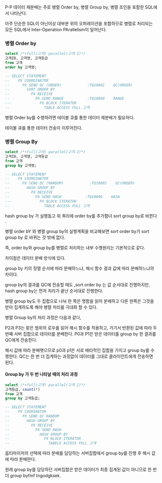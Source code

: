 P-P 데이터 재분배는 주로 병렬 Order by, 병렬 Group by, 병렬 조인을 포함한 SQL에서 나타난다.

아주 단순한 SQL이 아닌이상 대부분 위의 오퍼레이션을 포함하므로 병렬로 처리되는 모든 SQL에서 Inter-Operation PArallelism이 일어난다.

### 병렬 Order by

```sql
select /*+full(고객) parallel(고객 2)*/
고객ID, 고객명, 고객등급
from 고객
order by 고객명;

-- SELECT STATEMENT
--    PX COORDINATOR
--      PX SEND QC (ORDER)            :TQ10001    QC(ORDER)
--        SORT ORDER BY
--          PX RECEIVE
--            PX SEND RANGE           :TQ10000    RANGE
---             PX BLOCK ITERATOR
--                TABLE ACCESS FULL 고객
```

병렬 Order by를 수행하려면 테이블 큐를 통한 데이터 재분배가 필요하다.

테이블 큐를 통한 데이터 전송이 이루어진다.

### 병렬 Group By

```sql
select /*+full(고객) parallel(고객 2)*/
고객ID, 고객명, 고객등급
from 고객
group by 고객명;

-- SELECT STATEMENT
--    PX COORDINATOR
--      PX SEND QC (RANDOM)            :TQ10001    QC(ORDER)
--        HASH GROUP BY
--          PX RECEIVE
--            PX SEND HASH           :TQ10000    HASH
---             PX BLOCK ITERATOR
--                TABLE ACCESS FULL 고객
```

hash group by 가 실행돘고 위 쿼리에 order by를 추가함녀 sort group by로 바뀐다
.

병렬 order bY 와 병렬 group by의 실행계획을 비교해보면 sort order by가 sort group by 로 바뀌는 것 밖에 없다.

즉, order by와 group by를 병렬로 처리하는 내부 수행원리는 기본적으로 같다.

차이점은 데이터 분배 방식에 있다.

group by 키의 정렬 순서에 따라 분배하느냐, 해시 함수 결과 값에 따라 분배하느냐의 차이다.

group by의 결과를 QC에 전송할 때도 ,sort order by 는 값 순서대로 진행하지만, hash group by는 먼저 처리가 끝난 순서대로 진행한다.

병렬 group by도 두 집합으로 나눠 한 쪽은 명함을 읽어 분배하고 다른 한쪽은 그것을 받아 집계하도록 해야 병렬 처리를 극대화 할 수 있다.

병렬 Group by의 처리 과정은 다음과 같다,

P2과 P3는 맡은 범위의 로우를 읽어 해시 함수를 적용하고, 거기서 반환된 값에 따라 두 번째 서버 집합으로 데이터를 분베한다. P0과 P1은 받은 데이터를 group by 한 결과를 QC에게 전송한다.

해시 값에 따라 분배햇으므로 p0과 p1은 서로 배타적인 집합을 가지고 group by를 수행한다. QC는 한 번 더 집계하는 과정없이 데이터를 그대로 클라이언트에게 전송하면 된다.

#### Group by 가 두 번 나타날 때의 처리 과정

```sql
select /*+full(고객) parallel(고객 2)*/
고객등급, count(*)
from 고객
group by 고객등급;

-- SELECT STATEMENT
--    PX COORINATOR
--      PX SEND QC RANDOM
--        HASH GROUP BY
--          PX RECEIVE
--            PX SEND HASH
--              HASH GROUP BY
--                PX BLOCK ITERATOR
--                  TABELE ACCESS FULL 고객
```

옵티마이저의 선택에 따라 분배를 담당하는 서버집합에서 group by를 진행 후 해시 값에 따라 분배한다.

원래 group by를 담당하던 서버집합은 받은 데이터가 최종 집계된 값이 아니므로 한 번 더 group byfmf tngodgksek.
